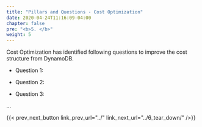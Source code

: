 ```yaml
---
title: "Pillars and Questions - Cost Optimization"
date: 2020-04-24T11:16:09-04:00
chapter: false
pre: "<b>5. </b>"
weight: 5
---
```


Cost Optimization has identified following questions to improve the cost structure from DynamoDB.

* Question 1:

* Question 2:

* Question 3:
 
...

{{< prev_next_button link_prev_url="../" link_next_url="../6_tear_down/" />}}
